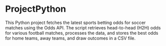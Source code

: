 # ProjectPython
This Python project fetches the latest sports betting odds for soccer matches using the Odds API. The script retrieves head-to-head (H2H) odds for various football matches, processes the data, and stores the best odds for home teams, away teams, and draw outcomes in a CSV file.

